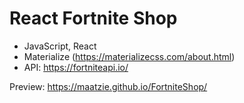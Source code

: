 # React Fortnite Shop
- JavaScript, React
- Materialize (https://materializecss.com/about.html)
- API: https://fortniteapi.io/

Preview: https://maatzie.github.io/FortniteShop/
